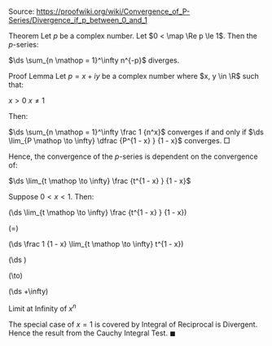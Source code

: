 # 

Source: https://proofwiki.org/wiki/Convergence_of_P-Series/Divergence_if_p_between_0_and_1

Theorem
Let $p$ be a complex number.
Let $0 < \map \Re p \le 1$.
Then the $p$-series:

$\ds \sum_{n \mathop = 1}^\infty n^{-p}$
diverges.


Proof
Lemma
Let $p = x + i y$ be a complex number where $x, y \in \R$ such that:

$x > 0$
$x \ne 1$

Then:

$\ds \sum_{n \mathop = 1}^\infty \frac 1 {n^x}$ converges if and only if $\ds \lim_{P \mathop \to \infty} \dfrac {P^{1 - x} } {1 - x}$ converges.
$\Box$

Hence, the convergence of the $p$-series is dependent on the convergence of: 

$\ds \lim_{t \mathop \to \infty} \frac {t^{1 - x} } {1 - x}$

Suppose $0 < x < 1$.
Then:














\(\ds \lim_{t \mathop \to \infty} \frac {t^{1 - x} } {1 - x}\)

\(=\)







\(\ds \frac 1 {1 - x} \lim_{t \mathop \to \infty} t^{1 - x}\)




















\(\ds \)

\(\to\)







\(\ds +\infty\)





Limit at Infinity of $x^n$




The special case of $x = 1$ is covered by Integral of Reciprocal is Divergent.
Hence the result from the Cauchy Integral Test.
$\blacksquare$






